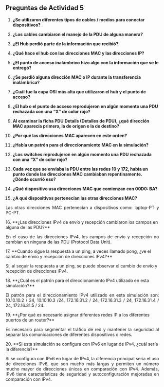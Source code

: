 ## Preguntas de Actividad 5

1. **¿Se utilizaron diferentes tipos de cables / medios para conectar dispositivos?**

2. **¿Los cables cambiaron el manejo de la PDU de alguna manera?**

3. **¿El Hub perdió parte de la información que recibió?**

4. **¿Qué hace el hub con las direcciones MAC y las direcciones IP?**

5. **¿El punto de acceso inalámbrico hizo algo con la información que se le entregó?**

6. **¿Se perdió alguna dirección MAC o IP durante la transferencia inalámbrica?**

7. **¿Cuál fue la capa OSI más alta que utilizaron el hub y el punto de acceso?**

8. **¿El hub o el punto de acceso reprodujeron en algún momento una PDU rechazada con una “X” de color rojo?**

9. **Al examinar la ficha PDU Details (Detalles de PDU), ¿qué dirección MAC aparecía primero, la de origen o la de destino?**

10. **¿Por qué las direcciones MAC aparecen en este orden?**
11. **¿Había un patrón para el direccionamiento MAC en la simulación?**

12. **¿Los switches reprodujeron en algún momento una PDU rechazada con una “X” de color rojo?**

13. **Cada vez que se enviaba la PDU entre las redes 10 y 172, había un punto donde las direcciones MAC cambiaban repentinamente. ¿Dónde ocurrió eso?**

14. **¿Qué dispositivo usa direcciones MAC que comienzan con 00D0: BA?**

15. **¿A qué dispositivos pertenecían las otras direcciones MAC?**
<p align="justify">
Las otras direcciones MAC pertenecían a dispositivos como: laptop-PT y  PC-PT.
 </p>
16. **¿Las direcciones IPv4 de envío y recepción cambiaron los campos en alguna de las PDU?**
<p align="justify">
En el caso de las direcciones IPv4, los campos de envío y recepción no cambian en ninguna de las PDU (Protocol Data Unit).
 </p>
17. **Cuando sigue la respuesta a un ping, a veces llamado pong, ¿ve el cambio de envío y recepción de direcciones IPv4?**
<p align="justify">
  
Sí, al seguir la respuesta a un ping, se puede observar el cambio de envío y recepción de direcciones IPv4.
 </p>
18. **¿Cuál es el patrón para el direccionamiento IPv4 utilizado en esta simulación?**
<p align="justify">
  El patrón para el direccionamiento IPv4 utilizado en esta simulación son: 10.10.10.2 / 24, 10.10.10.3 /24, 172.16.31.2 / 24, 172.16.31.3 / 24, 172.16.31.4 / 24, 172.16.31.5 / 24.
 </p>
19. **¿Por qué es necesario asignar diferentes redes IP a los diferentes puertos de un router?**
<p align="justify">
  Es necesario para segmentar el tráfico de red y mantener la seguridad al separar las comunicaciones de diferentes dispositivos o redes.
 </p>
20. **Si esta simulación se configura con IPv6 en lugar de IPv4, ¿cuál sería la diferencia?**
<p align="justify">
  Si se configura con IPv6 en lugar de IPv4, la diferencia principal sería el uso de direcciones IPv6, que son mucho más largas y permiten un número mucho mayor de direcciones únicas en comparación con IPv4. Además, IPv6 tiene características de seguridad y autoconfiguración mejoradas en comparación con IPv4.
 </p>

